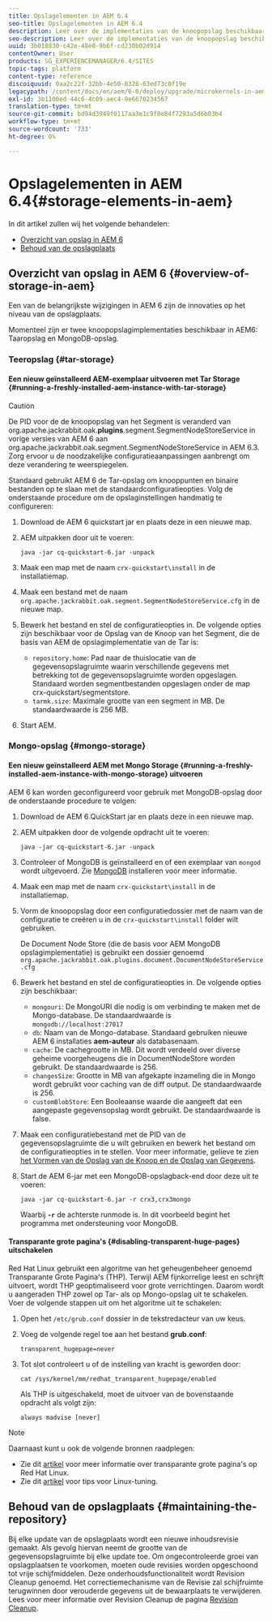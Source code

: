 ```yaml
---
title: Opslagelementen in AEM 6.4
seo-title: Opslagelementen in AEM 6.4
description: Leer over de implementaties van de knoopopslag beschikbaar in AEM 6.4 en hoe te om de bewaarplaats te handhaven.
seo-description: Leer over de implementaties van de knoopopslag beschikbaar in AEM 6.4 en hoe te om de bewaarplaats te handhaven.
uuid: 3b018830-c42e-48e0-9b6f-cd230b02d914
contentOwner: User
products: SG_EXPERIENCEMANAGER/6.4/SITES
topic-tags: platform
content-type: reference
discoiquuid: 0aa2c22f-32bb-4e50-8328-63ed73c0f19e
legacypath: /content/docs/en/aem/6-0/deploy/upgrade/microkernels-in-aem-6-0
exl-id: 3b1100ed-44c6-4c09-aec4-9e6670234567
translation-type: tm+mt
source-git-commit: bd94d3949f0117aa3e1c9f0e84f7293a5d6b03b4
workflow-type: tm+mt
source-wordcount: '733'
ht-degree: 0%

---
```


# Opslagelementen in AEM 6.4{#storage-elements-in-aem}

In dit artikel zullen wij het volgende behandelen:

* [Overzicht van opslag in AEM 6](/help/sites-deploying/storage-elements-in-aem-6.md#overview-of-storage-in-aem)
* [Behoud van de opslagplaats](/help/sites-deploying/storage-elements-in-aem-6.md#maintaining-the-repository)

## Overzicht van opslag in AEM 6 {#overview-of-storage-in-aem}

Een van de belangrijkste wijzigingen in AEM 6 zijn de innovaties op het niveau van de opslagplaats.

Momenteel zijn er twee knoopopslagimplementaties beschikbaar in AEM6: Taaropslag en MongoDB-opslag.

### Teeropslag {#tar-storage}

#### Een nieuw geïnstalleerd AEM-exemplaar uitvoeren met Tar Storage {#running-a-freshly-installed-aem-instance-with-tar-storage}

>[!CAUTION]
>
>De PID voor de de knoopopslag van het Segment is veranderd van org.apache.jackrabbit.oak.**plugins**.segment.SegmentNodeStoreService in vorige versies van AEM 6 aan org.apache.jackrabbit.oak.segment.SegmentNodeStoreService in AEM 6.3. Zorg ervoor u de noodzakelijke configuratieaanpassingen aanbrengt om deze verandering te weerspiegelen.

Standaard gebruikt AEM 6 de Tar-opslag om knooppunten en binaire bestanden op te slaan met de standaardconfiguratieopties. Volg de onderstaande procedure om de opslaginstellingen handmatig te configureren:

1. Download de AEM 6 quickstart jar en plaats deze in een nieuwe map.
1. AEM uitpakken door uit te voeren:

   `java -jar cq-quickstart-6.jar -unpack`

1. Maak een map met de naam `crx-quickstart\install` in de installatiemap.

1. Maak een bestand met de naam `org.apache.jackrabbit.oak.segment.SegmentNodeStoreService.cfg` in de nieuwe map.

1. Bewerk het bestand en stel de configuratieopties in. De volgende opties zijn beschikbaar voor de Opslag van de Knoop van het Segment, die de basis van AEM de opslagimplementatie van de Tar is:

   * `repository.home`: Pad naar de thuislocatie van de gegevensopslagruimte waarin verschillende gegevens met betrekking tot de gegevensopslagruimte worden opgeslagen. Standaard worden segmentbestanden opgeslagen onder de map crx-quickstart/segmentstore.
   * `tarmk.size`: Maximale grootte van een segment in MB. De standaardwaarde is 256 MB.

1. Start AEM.

### Mongo-opslag {#mongo-storage}

#### Een nieuw geïnstalleerd AEM met Mongo Storage {#running-a-freshly-installed-aem-instance-with-mongo-storage} uitvoeren

AEM 6 kan worden geconfigureerd voor gebruik met MongoDB-opslag door de onderstaande procedure te volgen:

1. Download de AEM 6 QuickStart jar en plaats deze in een nieuwe map.
1. AEM uitpakken door de volgende opdracht uit te voeren:

   `java -jar cq-quickstart-6.jar -unpack`

1. Controleer of MongoDB is geïnstalleerd en of een exemplaar van `mongod` wordt uitgevoerd. Zie [MongoDB](https://docs.mongodb.org/manual/installation/) installeren voor meer informatie.
1. Maak een map met de naam `crx-quickstart\install` in de installatiemap.
1. Vorm de knoopopslag door een configuratiedossier met de naam van de configuratie te creëren u in de `crx-quickstart\install` folder wilt gebruiken.

   De Document Node Store (die de basis voor AEM MongoDB opslagimplementatie) is gebruikt een dossier genoemd `org.apache.jackrabbit.oak.plugins.document.DocumentNodeStoreService.cfg`

1. Bewerk het bestand en stel de configuratieopties in. De volgende opties zijn beschikbaar:

   * `mongouri`: De  [](https://docs.mongodb.org/manual/reference/connection-string/) MongoURI die nodig is om verbinding te maken met de Mongo-database. De standaardwaarde is `mongodb://localhost:27017`
   * `db`: Naam van de Mongo-database. Standaard gebruiken nieuwe AEM 6 installaties **aem-auteur** als databasenaam.
   * `cache`: De cachegrootte in MB. Dit wordt verdeeld over diverse geheime voorgeheugens die in DocumentNodeStore worden gebruikt. De standaardwaarde is 256.
   * `changesSize`: Grootte in MB van afgekapte inzameling die in Mongo wordt gebruikt voor caching van de diff output. De standaardwaarde is 256.
   * `customBlobStore`: Een Booleaanse waarde die aangeeft dat een aangepaste gegevensopslag wordt gebruikt. De standaardwaarde is false.

1. Maak een configuratiebestand met de PID van de gegevensopslagruimte die u wilt gebruiken en bewerk het bestand om de configuratieopties in te stellen. Voor meer informatie, gelieve te zien [het Vormen van de Opslag van de Knoop en de Opslag van Gegevens](/help/sites-deploying/data-store-config.md).

1. Start de AEM 6-jar met een MongoDB-opslagback-end door deze uit te voeren:

   ```shell
   java -jar cq-quickstart-6.jar -r crx3,crx3mongo
   ```

   Waarbij **`-r`** de achterste runmode is. In dit voorbeeld begint het programma met ondersteuning voor MongoDB.

#### Transparante grote pagina&#39;s {#disabling-transparent-huge-pages} uitschakelen

Red Hat Linux gebruikt een algoritme van het geheugenbeheer genoemd Transparante Grote Pagina&#39;s (THP). Terwijl AEM fijnkorrelige leest en schrijft uitvoert, wordt THP geoptimaliseerd voor grote verrichtingen. Daarom wordt u aangeraden THP zowel op Tar- als op Mongo-opslag uit te schakelen. Voer de volgende stappen uit om het algoritme uit te schakelen:

1. Open het `/etc/grub.conf` dossier in de tekstredacteur van uw keus.
1. Voeg de volgende regel toe aan het bestand **grub.conf**:

   ```
   transparent_hugepage=never
   ```

1. Tot slot controleert u of de instelling van kracht is geworden door:

   ```
   cat /sys/kernel/mm/redhat_transparent_hugepage/enabled
   ```

   Als THP is uitgeschakeld, moet de uitvoer van de bovenstaande opdracht als volgt zijn:

   ```
   always madvise [never]
   ```

>[!NOTE]
>
>Daarnaast kunt u ook de volgende bronnen raadplegen:
>
>* Zie dit [artikel](https://access.redhat.com/solutions/46111) voor meer informatie over transparante grote pagina&#39;s op Red Hat Linux.
>* Zie dit [artikel](https://helpx.adobe.com/experience-manager/kb/performance-tuning-tips.html) voor tips voor Linux-tuning.

>



## Behoud van de opslagplaats {#maintaining-the-repository}

Bij elke update van de opslagplaats wordt een nieuwe inhoudsrevisie gemaakt. Als gevolg hiervan neemt de grootte van de gegevensopslagruimte bij elke update toe. Om ongecontroleerde groei van opslagplaatsen te voorkomen, moeten oude revisies worden opgeschoond tot vrije schijfmiddelen. Deze onderhoudsfunctionaliteit wordt Revision Cleanup genoemd. Het correctiemechanisme van de Revisie zal schijfruimte terugwinnen door verouderde gegevens uit de bewaarplaats te verwijderen. Lees voor meer informatie over Revision Cleanup de pagina [Revision Cleanup](/help/sites-deploying/revision-cleanup.md).

